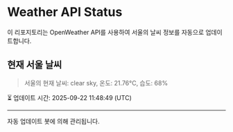 
# Weather API Status

이 리포지토리는 OpenWeather API를 사용하여 서울의 날씨 정보를 자동으로 업데이트합니다.

## 현재 서울 날씨
> 서울의 현재 날씨: clear sky, 온도: 21.76°C, 습도: 68%

⏳ 업데이트 시간: 2025-09-22 11:48:49 (UTC)

---
자동 업데이트 봇에 의해 관리됩니다.
